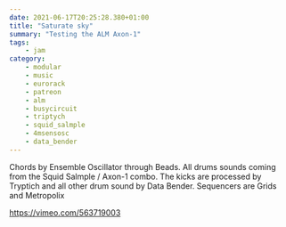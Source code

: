 ```yaml
---
date: 2021-06-17T20:25:28.380+01:00
title: "Saturate sky"
summary: "Testing the ALM Axon-1"
tags:
    - jam
category:
    - modular
    - music
    - eurorack
    - patreon
    - alm
    - busycircuit
    - triptych
    - squid_salmple
    - 4msensosc
    - data_bender
---
```

Chords by Ensemble Oscillator through Beads.
All drums sounds coming from the Squid Salmple / Axon-1 combo. The kicks are processed by Tryptich and all other drum sound by Data Bender.
Sequencers are Grids and Metropolix

https://vimeo.com/563719003
